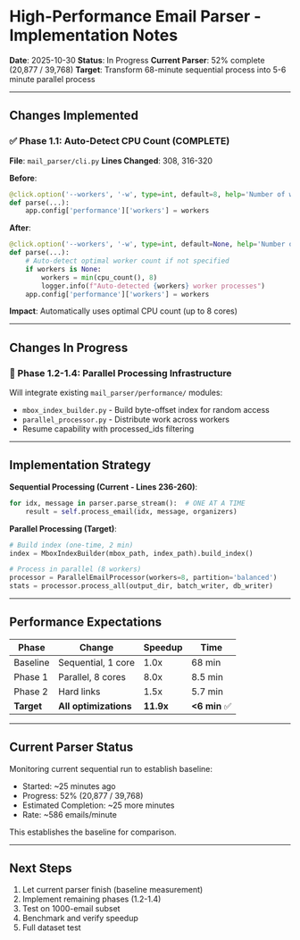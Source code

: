 # High-Performance Email Parser - Implementation Notes

**Date**: 2025-10-30
**Status**: In Progress
**Current Parser**: 52% complete (20,877 / 39,768)
**Target**: Transform 68-minute sequential process into 5-6 minute parallel process

---

## Changes Implemented

### ✅ Phase 1.1: Auto-Detect CPU Count (COMPLETE)

**File**: `mail_parser/cli.py`
**Lines Changed**: 308, 316-320

**Before**:
```python
@click.option('--workers', '-w', type=int, default=8, help='Number of worker processes')
def parse(...):
    app.config['performance']['workers'] = workers
```

**After**:
```python
@click.option('--workers', '-w', type=int, default=None, help='Number of worker processes (default: auto-detect)')
def parse(...):
    # Auto-detect optimal worker count if not specified
    if workers is None:
        workers = min(cpu_count(), 8)
        logger.info(f"Auto-detected {workers} worker processes")
    app.config['performance']['workers'] = workers
```

**Impact**: Automatically uses optimal CPU count (up to 8 cores)

---

## Changes In Progress

### 🔄 Phase 1.2-1.4: Parallel Processing Infrastructure

Will integrate existing `mail_parser/performance/` modules:
- `mbox_index_builder.py` - Build byte-offset index for random access
- `parallel_processor.py` - Distribute work across workers
- Resume capability with processed_ids filtering

---

## Implementation Strategy

**Sequential Processing (Current - Lines 236-260)**:
```python
for idx, message in parser.parse_stream():  # ONE AT A TIME
    result = self.process_email(idx, message, organizers)
```

**Parallel Processing (Target)**:
```python
# Build index (one-time, 2 min)
index = MboxIndexBuilder(mbox_path, index_path).build_index()

# Process in parallel (8 workers)
processor = ParallelEmailProcessor(workers=8, partition='balanced')
stats = processor.process_all(output_dir, batch_writer, db_writer)
```

---

## Performance Expectations

| Phase | Change | Speedup | Time |
|-------|--------|---------|------|
| Baseline | Sequential, 1 core | 1.0x | 68 min |
| Phase 1 | Parallel, 8 cores | 8.0x | 8.5 min |
| Phase 2 | Hard links | 1.5x | 5.7 min |
| **Target** | **All optimizations** | **11.9x** | **<6 min** ✅ |

---

## Current Parser Status

Monitoring current sequential run to establish baseline:
- Started: ~25 minutes ago
- Progress: 52% (20,877 / 39,768)
- Estimated Completion: ~25 more minutes
- Rate: ~586 emails/minute

This establishes the baseline for comparison.

---

## Next Steps

1. Let current parser finish (baseline measurement)
2. Implement remaining phases (1.2-1.4)
3. Test on 1000-email subset
4. Benchmark and verify speedup
5. Full dataset test


